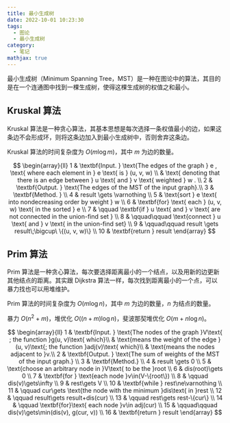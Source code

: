 ```yaml
---
title: 最小生成树
date: 2022-10-01 10:23:30
tags:
  - 图论
  - 最小生成树
category:
  - 笔记
mathjax: true
---
```


最小生成树（Minimum Spanning Tree，MST）是一种在图论中的算法，其目的是在一个连通图中找到一棵生成树，使得这棵生成树的权值之和最小。

## Kruskal 算法

Kruskal 算法是一种贪心算法，其基本思想是每次选择一条权值最小的边，如果这条边不会形成环，则将这条边加入到最小生成树中，否则舍弃这条边。

Kruskal 算法的时间复杂度为 $O(m\log m)$，其中 $m$ 为边的数量。

$$
\begin{array}{ll}
1 &  \textbf{Input. } \text{The edges of the graph } e , \text{ where each element in } e \text{ is } (u, v, w) \\
  &  \text{ denoting that there is an edge between } u \text{ and } v \text{ weighted } w . \\
2 &  \textbf{Output. } \text{The edges of the MST of the input graph}.\\
3 &  \textbf{Method. } \\ 
4 &  result \gets \varnothing \\
5 &  \text{sort } e \text{ into nondecreasing order by weight } w \\ 
6 &  \textbf{for} \text{ each } (u, v, w) \text{ in the sorted } e \\ 
7 &  \qquad \textbf{if } u \text{ and } v \text{ are not connected in the union-find set } \\
8 &  \qquad\qquad \text{connect } u \text{ and } v \text{ in the union-find set} \\
9 &  \qquad\qquad  result \gets result\;\bigcup\ \{(u, v, w)\} \\
10 &  \textbf{return }  result
\end{array}
$$

## Prim 算法

Prim 算法是一种贪心算法，每次要选择距离最小的一个结点，以及用新的边更新其他结点的距离。其实跟 Dijkstra 算法一样，每次找到距离最小的一个点，可以暴力找也可以用堆维护。

Prim 算法的时间复杂度为 $O(m\log n)$，其中 $m$ 为边的数量，$n$ 为结点的数量。

暴力 $O(n^2 + m)$，堆优化 $O((n + m)\log n)$，斐波那契堆优化 $O(m + n\log n)$。


$$
\begin{array}{ll}
1 &  \textbf{Input. } \text{The nodes of the graph }V\text{ ; the function }g(u, v)\text{ which}\\
  &  \text{means the weight of the edge }(u, v)\text{; the function }adj(v)\text{ which}\\
  &  \text{means the nodes adjacent to }v.\\
2 &  \textbf{Output. } \text{The sum of weights of the MST of the input graph.} \\
3 &  \textbf{Method.} \\
4 &  result \gets 0 \\
5 & \text{choose an arbitrary node in }V\text{ to be the }root \\
6 &  dis(root)\gets 0 \\
7 &  \textbf{for } \text{each node }v\in(V-\{root\}) \\
8 &  \qquad  dis(v)\gets\infty \\
9 &  rest\gets V \\
10 &  \textbf{while }  rest\ne\varnothing \\
11 &  \qquad cur\gets \text{the node with the minimum }dis\text{ in }rest \\
12 &  \qquad  result\gets result+dis(cur) \\
13 &  \qquad  rest\gets rest-\{cur\} \\
14 &  \qquad  \textbf{for}\text{ each node }v\in adj(cur) \\
15 &  \qquad\qquad  dis(v)\gets\min(dis(v), g(cur, v)) \\
16 &  \textbf{return }  result 
\end{array}
$$